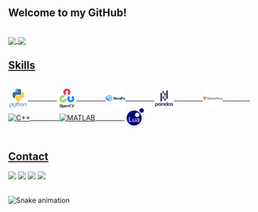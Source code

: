 ## Welcome to my GitHub!
</br>

 <div>
  <a href="https://github.com/lorcan2440">
   <img align="center" height="170" src="https://github-readme-stats.vercel.app/api/top-langs/?username=lorcan2440&layout=compact&langs_count=16&theme=dracula"/>
  <img align="center" src="https://github-readme-stats.vercel.app/api?username=lorcan2440&show_icons=true&theme=dracula&include_all_commits=true&count_private=true&hide=issues"/>
</div>
 
 ## Skills
<div style="display: inline_block"><br>
  <img height="40" align="center" alt="Python" height="30" width="40" src="https://raw.githubusercontent.com/devicons/devicon/master/icons/python/python-original-wordmark.svg">
 &nbsp;&nbsp;&nbsp;&nbsp;&nbsp;&nbsp;&nbsp;&nbsp;&nbsp;&nbsp;&nbsp;&nbsp;&nbsp;
 
  <img height="40" align="center" alt="OpenCV" height="30" width="40" src="https://raw.githubusercontent.com/devicons/devicon/master/icons/opencv/opencv-original-wordmark.svg">
  &nbsp;&nbsp;&nbsp;&nbsp;&nbsp;&nbsp;&nbsp;&nbsp;&nbsp;&nbsp;&nbsp;&nbsp;&nbsp;
 
   <img height="40" align="center" alt="NumPy" height="30" width="40" src="https://raw.githubusercontent.com/devicons/devicon/master/icons/numpy/numpy-original-wordmark.svg">
 &nbsp;&nbsp;&nbsp;&nbsp;&nbsp;&nbsp;&nbsp;&nbsp;&nbsp;&nbsp;&nbsp;&nbsp;&nbsp;
 
   <img height="40" align="center" alt="Pandas" height="30" width="40" src="https://raw.githubusercontent.com/devicons/devicon/master/icons/pandas/pandas-original-wordmark.svg">
 &nbsp;&nbsp;&nbsp;&nbsp;&nbsp;&nbsp;&nbsp;&nbsp;&nbsp;&nbsp;&nbsp;&nbsp;&nbsp;
 
  <img height="40" align="center" alt="Tensorflow" height="30" width="40" src="https://raw.githubusercontent.com/devicons/devicon/master/icons/tensorflow/tensorflow-original-wordmark.svg">
 &nbsp;&nbsp;&nbsp;&nbsp;&nbsp;&nbsp;&nbsp;&nbsp;&nbsp;&nbsp;&nbsp;&nbsp;&nbsp;
 
  <img height="40" align="center" alt="C++" height="30" width="40" src="https://raw.githubusercontent.com/devicons/devicon/master/icons/cplusplus/cplusplus-original-wordmark.svg">
 &nbsp;&nbsp;&nbsp;&nbsp;&nbsp;&nbsp;&nbsp;&nbsp;&nbsp;&nbsp;&nbsp;&nbsp;&nbsp;
 
  <img height="40" align="center" alt="MATLAB" height="30" width="40" src="https://raw.githubusercontent.com/devicons/devicon/master/icons/matlab/matlab-original-wordmark.svg">
 &nbsp;&nbsp;&nbsp;&nbsp;&nbsp;&nbsp;&nbsp;&nbsp;&nbsp;&nbsp;&nbsp;&nbsp;&nbsp;
 
  <img height="40" align="center" alt="Lua" height="30" width="40" src="https://raw.githubusercontent.com/devicons/devicon/master/icons/lua/lua-original-wordmark.svg">
</div>
  
</br>

## Contact 
<div> 
  <a href="https://www.linkedin.com/in/lorcan-nicholls-a703821b7/" target="_blank"><img src="https://img.shields.io/badge/-LinkedIn-%230077B5?style=for-the-badge&logo=linkedin&logoColor=white" target="_blank"></a> 
  <a href="https://twitter.com/Nick_2440" target="_blank"><img src="https://img.shields.io/badge/-Twitter-%23EA4335?style=for-the-badge&logo=youtube&logoColor=white" target="_blank"></a>
  <a href=" https://www.youtube.com/channel/UCY4c3zzoHnvbWsdL7aoq23g" target="_blank"><img src="https://img.shields.io/badge/-YouTube-%23E4405F?style=for-the-badge&logo=youtube&logoColor=white" target="_blank"></a>
  <a href = "mailto: lnick2440@gmail.com"><img src="https://img.shields.io/badge/-Gmail-%23333?style=for-the-badge&logo=gmail&logoColor=white" target="_blank"></a>
 </br>
</br>
 
  ![Snake animation](https://github.com/lorcan2440/lorcan2440/blob/output/github-contribution-grid-snake.svg)
 
</div>
